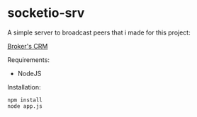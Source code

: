 # socketio-srv

A simple server to broadcast peers that i made for this project:

[Broker's CRM](https://github.com/Unix-User/demo)

Requirements:

 - NodeJS

Installation:

```
npm install
node app.js
```
